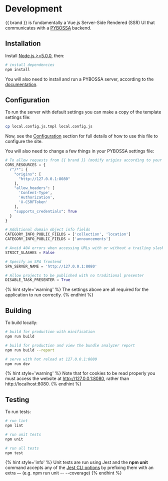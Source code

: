 # Development

{{ brand }} is fundamentally a Vue.js Server-Side Rendered (SSR) UI that communicates with a [PYBOSSA](https://github.com/Scifabric/pybossa) backend.

## Installation

Install [Node.js >=5.0.0](https://nodejs.org/en/), then:

``` bash
# install dependencies
npm install
```

You will also need to install and run a PYBOSSA server, according to the [documentation](http://docs.pybossa.com/en/latest/).

## Configuration

To run the server with default settings you can make a copy of the template settings file:

```bash
cp local.config.js.tmpl local.config.js
```

Now, see the [Configuration](configuration.md) section for full details of how to use this file to configure the site.

You will also need to change a few things in your PYBOSSA settings file:

``` python
# To allow requests from {{ brand }} (modify origins according to your environment)
CORS_RESOURCES = {
  r"/*": {
    "origins": [
      "http://127.0.0.1:8080"
    ],
    "allow_headers": [
      'Content-Type',
      'Authorization',
      'X-CSRFToken'
    ],
    "supports_credentials": True
  }
}

# Additional domain object info fields
CATEGORY_INFO_PUBLIC_FIELDS = ['collection', 'location']
CATEGORY_INFO_PUBLIC_FIELDS = ['announcements']

# Avoid 404 errors when accessing URLs with or without a trailing slash
STRICT_SLASHES = False

# Specify an SPA frontend
SPA_SERVER_NAME = 'http://127.0.0.1:8080'

# Allow projects to be published with no traditional presenter
DISABLE_TASK_PRESENTER = True
```

{% hint style='warning' %}
The settings above are all required for the application to run correctly.
{% endhint %}

## Building

To build locally:

``` bash
# build for production with minification
npm run build

# build for production and view the bundle analyzer report
npm run build --report

# serve with hot reload at 127.0.0.1:8080
npm run dev
```

{% hint style='warning' %}
Note that for cookies to be read properly you must access the website at http://127.0.0.1:8080, rather than http://localhost:8080.
{% endhint %}

## Testing

To run tests:

``` bash
# run lint
npm lint

# run unit tests
npm unit

# run all tests
npm test
```

{% hint style='info' %}
Unit tests are run using Jest and the **npm unit** command accepts any of the [Jest CLI options](https://facebook.github.io/jest/docs/en/cli.html#options) by prefixing them with an extra **--** (e.g. npm run unit -- --coverage)
{% endhint %}
